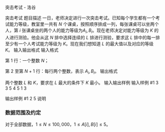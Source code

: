 



突击考试 - 洛谷














突击考试
题目描述
一日，老师决定进行一次突击考试。已知每个学生都有一个考试能力等级，教室里一共有 $N$ 个课桌，按照顺序排成一列，每张课桌可以坐两个人，第 $i$ 张课桌坐的两个人的能力等级为$A_i,B_i$。现在老师决定对能力等级为 $K$ 的人进行测验。他会从这 $N$ 排中选择连续的 $L$ 排进行测验，要求这 $L$ 排中的每一排至少有一个人考试能力等级为 $K$。现在我们想知道 $L$ 的最大值以及对应的等级 $K$。
输入输出格式
输入格式

第 $1$ 行：一个整数 $N$；

第 $2$ 至第 $N+1$ 行：每行两个整数，表示 $A_i,B_i$。
输出格式

两个整数 $L$ 和 $K$，要求在 $L$ 最大的条件下 $K$ 最小。
输入输出样例
输入样例 #1
3
3 5
4 5
1 3

输出样例 #1
2 5
说明
### 数据范围及约定

对于全部数据，$1 \le N \le 100,000$，$1 \le A[i],B[i] \le 5$。






